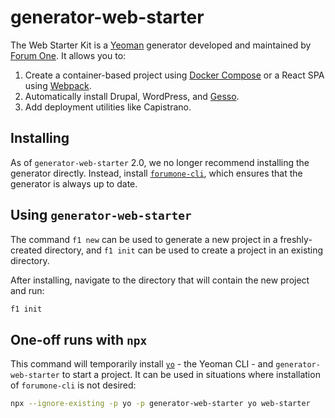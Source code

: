 # generator-web-starter

The Web Starter Kit is a [Yeoman](http://yeoman.io/) generator developed and maintained by [Forum One](http://forumone.com/). It allows you to:

1. Create a container-based project using [Docker Compose](https://docs.docker.com/compose/overview/) or a React SPA using [Webpack](https://webpack.js.org/).
2. Automatically install Drupal, WordPress, and [Gesso](https://github.com/forumone/gesso/).
3. Add deployment utilities like Capistrano.

## Installing

As of `generator-web-starter` 2.0, we no longer recommend installing the generator directly. Instead, install [`forumone-cli`](https://www.npmjs.com/package/forumone-cli), which ensures that the generator is always up to date.

## Using `generator-web-starter`
The command `f1 new` can be used to generate a new project in a freshly-created directory, and `f1 init` can be used to create a project in an existing directory.

After installing, navigate to the directory that will contain the new project and run:

```sh
f1 init
```

## One-off runs with `npx`

This command will temporarily install [`yo`](https://www.npmjs.com/package/yo) - the Yeoman CLI - and `generator-web-starter` to start a project. It can be used in situations where installation of `forumone-cli` is not desired:

```sh
npx --ignore-existing -p yo -p generator-web-starter yo web-starter
```